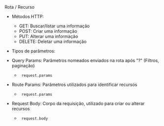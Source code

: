 
  Rota / Recurso
  
 * Métodos HTTP:
  
    * GET: Buscar/listar uma informação
    * POST: Criar uma informação
    * PUT: Alterar uma informação
    * DELETE: Deletar uma informação
 
  
 * Tipos de parâmetros:
  
 * Query Params: Parâmetros nomeados enviados na rota após "?" (Filtros, paginação)
    *      request.params
 * Route Params: Parâmetros utilizados para identificar recursos
    *      request.params
 * Request Body: Corpo da requisição, utilizado para criar ou alterar recursos
    *      request.body
 
 